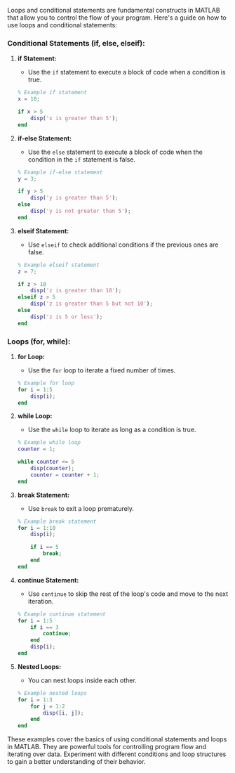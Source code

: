 Loops and conditional statements are fundamental constructs in MATLAB that allow you to control the flow of your program. Here's a guide on how to use loops and conditional statements:

### Conditional Statements (if, else, elseif):

1. **if Statement:**
   - Use the `if` statement to execute a block of code when a condition is true.

   ```matlab
   % Example if statement
   x = 10;

   if x > 5
       disp('x is greater than 5');
   end
   ```

2. **if-else Statement:**
   - Use the `else` statement to execute a block of code when the condition in the `if` statement is false.

   ```matlab
   % Example if-else statement
   y = 3;

   if y > 5
       disp('y is greater than 5');
   else
       disp('y is not greater than 5');
   end
   ```

3. **elseif Statement:**
   - Use `elseif` to check additional conditions if the previous ones are false.

   ```matlab
   % Example elseif statement
   z = 7;

   if z > 10
       disp('z is greater than 10');
   elseif z > 5
       disp('z is greater than 5 but not 10');
   else
       disp('z is 5 or less');
   end
   ```

### Loops (for, while):

1. **for Loop:**
   - Use the `for` loop to iterate a fixed number of times.

   ```matlab
   % Example for loop
   for i = 1:5
       disp(i);
   end
   ```

2. **while Loop:**
   - Use the `while` loop to iterate as long as a condition is true.

   ```matlab
   % Example while loop
   counter = 1;

   while counter <= 5
       disp(counter);
       counter = counter + 1;
   end
   ```

3. **break Statement:**
   - Use `break` to exit a loop prematurely.

   ```matlab
   % Example break statement
   for i = 1:10
       disp(i);

       if i == 5
           break;
       end
   end
   ```

4. **continue Statement:**
   - Use `continue` to skip the rest of the loop's code and move to the next iteration.

   ```matlab
   % Example continue statement
   for i = 1:5
       if i == 3
           continue;
       end
       disp(i);
   end
   ```

5. **Nested Loops:**
   - You can nest loops inside each other.

   ```matlab
   % Example nested loops
   for i = 1:3
       for j = 1:2
           disp([i, j]);
       end
   end
   ```

These examples cover the basics of using conditional statements and loops in MATLAB. They are powerful tools for controlling program flow and iterating over data. Experiment with different conditions and loop structures to gain a better understanding of their behavior.

